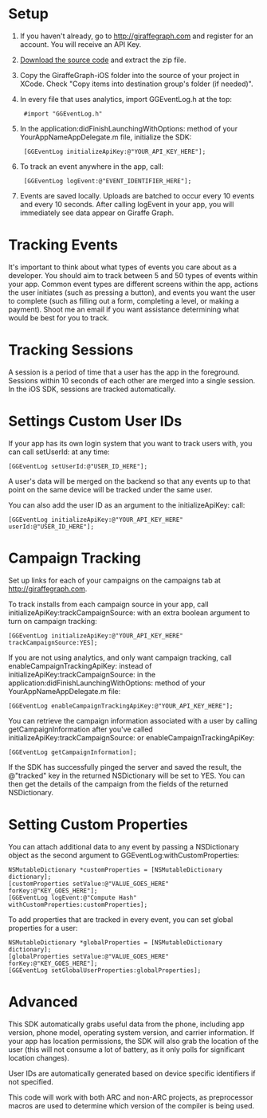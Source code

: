 # Setup #
1. If you haven't already, go to http://giraffegraph.com and register for an account. You will receive an API Key.
2. [Download the source code](https://dl.dropbox.com/s/cyxyqj26jkf6d47/GiraffeGraph-iOS.zip?dl=1) and extract the zip file.
3. Copy the GiraffeGraph-iOS folder into the source of your project in XCode. Check "Copy items into destination group's folder (if needed)".
4. In every file that uses analytics, import GGEventLog.h at the top:

        #import "GGEventLog.h"

5. In the application:didFinishLaunchingWithOptions: method of your YourAppNameAppDelegate.m file, initialize the SDK:

        [GGEventLog initializeApiKey:@"YOUR_API_KEY_HERE"];

6. To track an event anywhere in the app, call:

        [GGEventLog logEvent:@"EVENT_IDENTIFIER_HERE"];

7. Events are saved locally. Uploads are batched to occur every 10 events and every 10 seconds. After calling logEvent in your app, you will immediately see data appear on Giraffe Graph.

# Tracking Events #

It's important to think about what types of events you care about as a developer. You should aim to track between 5 and 50 types of events within your app. Common event types are different screens within the app, actions the user initiates (such as pressing a button), and events you want the user to complete (such as filling out a form, completing a level, or making a payment). Shoot me an email if you want assistance determining what would be best for you to track.

# Tracking Sessions #

A session is a period of time that a user has the app in the foreground. Sessions within 10 seconds of each other are merged into a single session. In the iOS SDK, sessions are tracked automatically.

# Settings Custom User IDs #

If your app has its own login system that you want to track users with, you can call setUserId: at any time:

    [GGEventLog setUserId:@"USER_ID_HERE"];

A user's data will be merged on the backend so that any events up to that point on the same device will be tracked under the same user.

You can also add the user ID as an argument to the initializeApiKey: call:
    
    [GGEventLog initializeApiKey:@"YOUR_API_KEY_HERE" userId:@"USER_ID_HERE"];

# Campaign Tracking #

Set up links for each of your campaigns on the campaigns tab at http://giraffegraph.com.

To track installs from each campaign source in your app, call initializeApiKey:trackCampaignSource: with an extra boolean argument to turn on campaign tracking:

    [GGEventLog initializeApiKey:@"YOUR_API_KEY_HERE" trackCampaignSource:YES];

If you are not using analytics, and only want campaign tracking, call enableCampaignTrackingApiKey: instead of initializeApiKey:trackCampaignSource: in the application:didFinishLaunchingWithOptions: method of your YourAppNameAppDelegate.m file:

    [GGEventLog enableCampaignTrackingApiKey:@"YOUR_API_KEY_HERE"];

You can retrieve the campaign information associated with a user by calling getCampaignInformation after you've called initializeApiKey:trackCampaignSource: or enableCampaignTrackingApiKey:

    [GGEventLog getCampaignInformation];

If the SDK has successfully pinged the server and saved the result, the @"tracked" key in the returned NSDictionary will be set to YES. You can then get the details of the campaign from the fields of the returned NSDictionary.

# Setting Custom Properties #

You can attach additional data to any event by passing a NSDictionary object as the second argument to GGEventLog:withCustomProperties:

    NSMutableDictionary *customProperties = [NSMutableDictionary dictionary];
    [customProperties setValue:@"VALUE_GOES_HERE" forKey:@"KEY_GOES_HERE"];
    [GGEventLog logEvent:@"Compute Hash" withCustomProperties:customProperties];

To add properties that are tracked in every event, you can set global properties for a user:

    NSMutableDictionary *globalProperties = [NSMutableDictionary dictionary];
    [globalProperties setValue:@"VALUE_GOES_HERE" forKey:@"KEY_GOES_HERE"];
    [GGEventLog setGlobalUserProperties:globalProperties];

# Advanced #

This SDK automatically grabs useful data from the phone, including app version, phone model, operating system version, and carrier information. If your app has location permissions, the SDK will also grab the location of the user (this will not consume a lot of battery, as it only polls for significant location changes).

User IDs are automatically generated based on device specific identifiers if not specified.

This code will work with both ARC and non-ARC projects, as preprocessor macros are used to determine which version of the compiler is being used.
